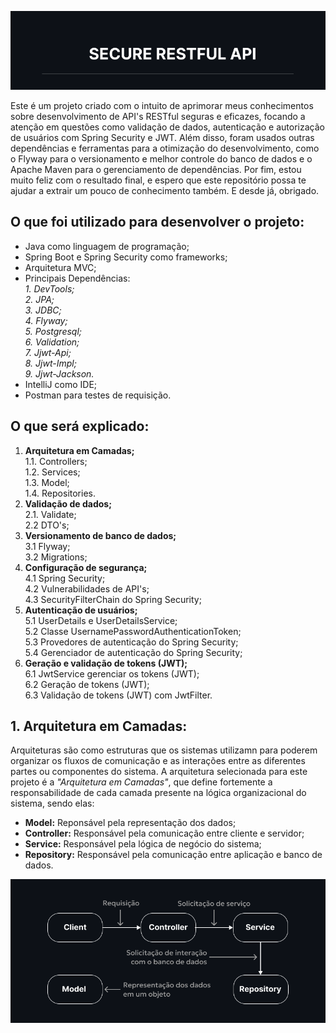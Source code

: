 ![Título](images/ReadmeTitle.png)

Este é um projeto criado com o intuito de aprimorar meus conhecimentos sobre
desenvolvimento de API's RESTful seguras e eficazes, focando a atenção 
em questões como validação de dados, autenticação e autorização de usuários com
Spring Security e JWT. Além disso, foram usados outras dependências e ferramentas 
para a otimização do desenvolvimento, como o Flyway para o versionamento e melhor
controle do banco de dados e o Apache Maven para o gerenciamento de dependências. 
Por fim, estou muito feliz com o resultado final, e espero que este repositório 
possa te ajudar a extrair um pouco de conhecimento também. E desde já, obrigado.

## O que foi utilizado para desenvolver o projeto:

- Java como linguagem de programação;
- Spring Boot e Spring Security como frameworks;
- Arquitetura MVC;
- Principais Dependências:<br>
*1. DevTools;*<br>
*2. JPA;*<br>
*3. JDBC;*<br>
*4. Flyway;*<br>
*5. Postgresql;*<br>
*6. Validation;*<br>
*7. Jjwt-Api;*<br>
*8. Jjwt-Impl;*<br>
*9. Jjwt-Jackson.*<br>
- IntelliJ como IDE;
- Postman para testes de requisição.

## O que será explicado:

1. **Arquitetura em Camadas;**<br>
   1.1. Controllers;<br>
   1.2. Services;<br>
   1.3. Model;<br>
   1.4. Repositories.<br>
2. **Validação de dados;**<br>
   2.1. Validate;<br>
   2.2 DTO's;<br>
3. **Versionamento de banco de dados;**<br>
   3.1 Flyway;<br>
   3.2 Migrations;<br>
4. **Configuração de segurança;**<br>
   4.1 Spring Security;<br>
   4.2 Vulnerabilidades de API's;<br>
   4.3 SecurityFilterChain do Spring Security;<br>
5. **Autenticação de usuários;**<br>
   5.1 UserDetails e UserDetailsService;<br>
   5.2 Classe UsernamePasswordAuthenticationToken;<br>
   5.3 Provedores de autenticação do Spring Security;<br>
   5.4 Gerenciador de autenticação do Spring Security;<br>
6. **Geração e validação de tokens (JWT);**<br>
   6.1 JwtService gerenciar os tokens (JWT);<br>
   6.2 Geração de tokens (JWT);<br>
   6.3 Validação de tokens (JWT) com JwtFilter.<br>

## 1. Arquitetura em Camadas:

Arquiteturas são como estruturas que os sistemas utilizamn para poderem
organizar os fluxos de comunicação e as interações entre as diferentes partes
ou componentes do sistema. A arquitetura selecionada para este projeto é
a *"Arquitetura em Camadas"*, que define fortemente a responsabilidade de cada
camada presente na lógica organizacional do sistema, sendo elas:

- **Model:** Reponsável pela representação dos dados;
- **Controller:** Responsável pela comunicação entre cliente e servidor;
- **Service:** Responsável pela lógica de negócio do sistema;
- **Repository:** Responsável pela comunicação entre aplicação e banco de dados.

![Título](images/ArquiteturaEmCamadas.png)



